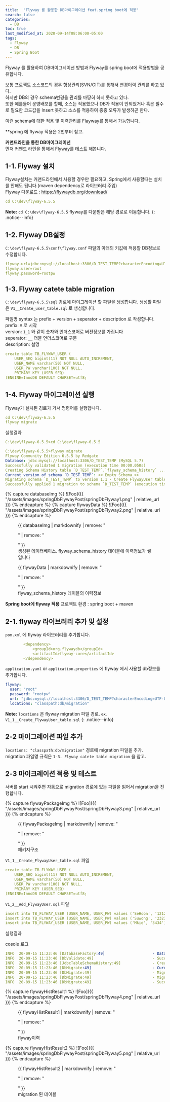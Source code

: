 ```yaml
---
title:  "Flyway 를 활용한 DB마이그레이션 feat.spring boot에 적용"
search: false
categories: 
  - DB
toc: true  
last_modified_at: 2020-09-14T08:06:00-05:00
tags:
  - Flyway
  - DB
  - Spring Boot
---
```


Flyway 를 활용하여 DB마이그레이션 방법과 Flyway를 spring boot에 적용방법을 공유합니다.

보통 프로젝트 소스코드의 경우 형상관리(SVN/GIT)를 통해서 변경이력 관리를 하고 있다.  
하지만 DB의 경우 schema변경을 관리를 마땅히 하지 못하고 있다.  
또한 예를들어 운영배포를 할때, 소스는 적용했으나 DB가 적용이 안되었거나 혹은 필수로 필요한 코드값을 Insert 못하고
소스를 적용하여 종종 오류가 발생하곤 한다.  

이런 schema에 대한 적용 및 이력관리를 Flayway를 통해서 가능합니다.  

**spring 에 flyway 적용은 2번부터 참고.

**커맨드라인을 통한 DB마이그레이션**  
먼저 커맨드 라인을 통해서 Flyway를 테스트 해봅니다.  

## 1-1. Flyway 설치
Flyway설치는 커맨드라인에서 사용할 경우만 필요하고, Spring에서 사용할때는 설치를 안해도 됩니다.(maven dependency로 라이브러리 주입)  
Flyway 다운로드 : https://flywaydb.org/download/


```yaml
cd C:\dev\flyway-6.5.5
```

**Note:** `cd C:\dev\flyway-6.5.5` flyway를 다운받은 해당 경로로 이동합니다.
{: .notice--info}

## 1-2. Flyway DB설정
`C:\dev\flyway-6.5.5\conf\flyway.conf` 파일의 아래의 키값에 적용할 DB정보로 수정합니다.
```yaml
flyway.url=jdbc:mysql://localhost:3306/D_TEST_TEMP?characterEncoding=UTF-8&serverTimezone=Asia/Seoul
flyway.user=root
flyway.password=rootpw
```

## 1-3. Flyway catete table migration
`C:\dev\flyway-6.5.5\sql` 경로에 마이그레이션 할 파일을 생성합니다.
생성할 파일은 `V1__Create_user_table.sql` 로 생성합니다.  

파일명 syntax 는 prefix + version + seperator + description 로 작성합니다.   
prefix: `V` 로 시작  
version: `1_1` 와 같이 숫자와 언더스코어로 버젼정보를 가집니다  
seperator: `__` 더블 언더스코어로 구분  
description: 설명  

```yaml
create table TB_FLYWAY_USER (
    USER_SEQ bigint(11) NOT NULL AUTO_INCREMENT,
    USER_NAME varchar(50) NOT NULL,
    USER_PW varchar(100) NOT NULL,
    PRIMARY KEY (USER_SEQ)
)ENGINE=InnoDB DEFAULT CHARSET=utf8;
```

## 1-4. Flyway 마이그레이션 실행
Flyway가 설치된 경로가 가서 명령어를 실행합니다.
```yaml
cd C:\dev\flyway-6.5.5
flyway migrate
```
실행결과
```yaml
C:\dev\flyway-6.5.5>cd C:\dev\flyway-6.5.5

C:\dev\flyway-6.5.5>flyway migrate
Flyway Community Edition 6.5.5 by Redgate
Database: jdbc:mysql://localhost:3306/D_TEST_TEMP (MySQL 5.7)
Successfully validated 1 migration (execution time 00:00.050s)
Creating Schema History table `D_TEST_TEMP`.`flyway_schema_history` ...
Current version of schema `D_TEST_TEMP`: << Empty Schema >>
Migrating schema `D_TEST_TEMP` to version 1.1 - Create FlywayUser table
Successfully applied 1 migration to schema `D_TEST_TEMP` (execution time 00:00.215s)
```
{% capture databaseImg %}
![Foo]({{ "/assets/images/springDbFlywayPost/springDbFlyway1.png" | relative_url }})
{% endcapture %}
{% capture flywayData %}
![Foo]({{ "/assets/images/springDbFlywayPost/springDbFlyway2.png" | relative_url }})
{% endcapture %}

<figure>
  {{ databaseImg | markdownify | remove: "<p>" | remove: "</p>" }}
  <figcaption>생성된 데이터베이스. flyway_schema_history 테이블에 이력정보가 쌓입니다</figcaption>
</figure>
<figure>
  {{ flywayData | markdownify | remove: "<p>" | remove: "</p>" }}
  <figcaption>flyway_schema_history 테이블의 이력정보</figcaption>
</figure>


**Spring boot에 flyway 적용** 
프로젝트 환경 : spring boot + maven

## 2-1. flyway 라이브러리 추가 및 설정
`pom.xml` 에 flyway 라이브러리를 추가합니다.  
```yaml
		<dependency>
		    <groupId>org.flywaydb</groupId>
		    <artifactId>flyway-core</artifactId>
		</dependency>
```

`application.yaml` or `application.properties` 에 flyway 에서 사용할 db정보를 추가합니다.  
```yaml
flyway:
  user: "root"
  password: "rootpw"
  url: "jdbc:mysql://localhost:3306/D_TEST_TEMP?characterEncoding=UTF-8&serverTimezone=Asia/Seoul"
  locations: "classpath:db/migration"
```
**Note:** `locations` 은 flyway migration 파일 경로. `ex. V1_1__Create_FlywayUser_table.sql`
{: .notice--info}

## 2-2 마이그레이션 파일 추가
`locations: "classpath:db/migration"` 경로에 migration 파일을 추가.  
migration 파일명 규칙은 `1-3. Flyway catete table migration` 을 참고.  

## 2-3 마이크레이션 적용 및 테스트
서버를 start 시켜주면 자동으로 migration 경로에 있는 파일을 읽어서 migration을 진행합니다.  

{% capture flywayPackageImg %}
![Foo]({{ "/assets/images/springDbFlywayPost/springDbFlyway3.png" | relative_url }})
{% endcapture %}
<figure>
  {{ flywayPackageImg | markdownify | remove: "<p>" | remove: "</p>" }}
  <figcaption>패키지구조</figcaption>
</figure>

`V1_1__Create_FlywayUser_table.sql` 파일
```yaml
create table TB_FLYWAY_USER (
    USER_SEQ bigint(11) NOT NULL AUTO_INCREMENT,
    USER_NAME varchar(50) NOT NULL,
    USER_PW varchar(100) NOT NULL,
    PRIMARY KEY (USER_SEQ)
)ENGINE=InnoDB DEFAULT CHARSET=utf8;
```

`V1_2__Add_FlywayUser.sql` 파일
```yaml
insert into TB_FLYWAY_USER (USER_NAME, USER_PW) values ('SeHoon', '1212');
insert into TB_FLYWAY_USER (USER_NAME, USER_PW) values ('Suwong', '2323');
insert into TB_FLYWAY_USER (USER_NAME, USER_PW) values ('Mkie', '3434');
```

실행결과  

cosole 로그
```yaml
INFO  20-09-15 11:23:46 [DatabaseFactory:49]                     - Database: jdbc:mysql://localhost:3306/D_TEST_TEMP (MySQL 5.7)
INFO  20-09-15 11:23:46 [DbValidate:49]                          - Successfully validated 2 migrations (execution time 00:00.054s)
INFO  20-09-15 11:23:46 [JdbcTableSchemaHistory:49]              - Creating Schema History table `D_TEST_TEMP`.`flyway_schema_history` ...
INFO  20-09-15 11:23:46 [DbMigrate:49]                           - Current version of schema `D_TEST_TEMP`: << Empty Schema >>
INFO  20-09-15 11:23:46 [DbMigrate:49]                           - Migrating schema `D_TEST_TEMP` to version 1.1 - Create FlywayUser table
INFO  20-09-15 11:23:46 [DbMigrate:49]                           - Migrating schema `D_TEST_TEMP` to version 1.2 - Add people
INFO  20-09-15 11:23:46 [DbMigrate:49]                           - Successfully applied 2 migrations to schema `D_TEST_TEMP` (execution time 00:00.272s)
```


{% capture flywayHistResult1 %}
![Foo]({{ "/assets/images/springDbFlywayPost/springDbFlyway4.png" | relative_url }})
{% endcapture %}
<figure>
  {{ flywayHistResult1 | markdownify | remove: "<p>" | remove: "</p>" }}
  <figcaption>flyway이력</figcaption>
</figure>

{% capture flywayHistResult2 %}
![Foo]({{ "/assets/images/springDbFlywayPost/springDbFlyway5.png" | relative_url }})
{% endcapture %}
<figure>
  {{ flywayHistResult2 | markdownify | remove: "<p>" | remove: "</p>" }}
  <figcaption>migration 된 테이블</figcaption>
</figure>

